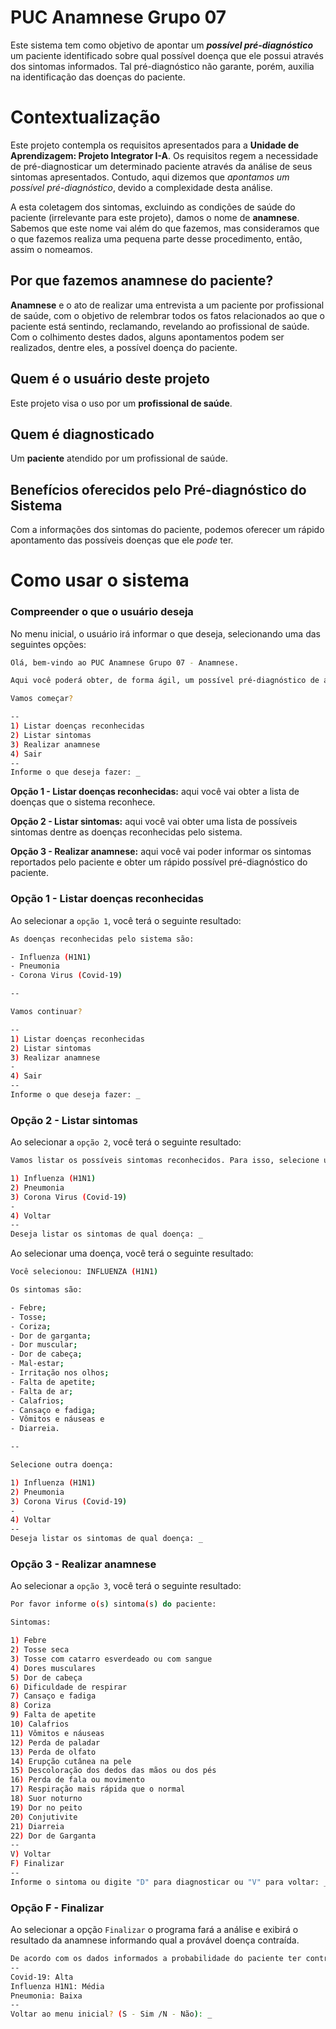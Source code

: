 # PUC Anamnese Grupo 07

Este sistema tem como objetivo de apontar um ***possível pré-diagnóstico*** um paciente identificado sobre qual possível doença que ele possui através dos sintomas informados. Tal pré-diagnóstico não garante, porém, auxilia na identificação das doenças do paciente.

# Contextualização

Este projeto contempla os requisitos apresentados para a **Unidade de Aprendizagem: Projeto Integrator I-A**. Os requisitos regem a necessidade de pré-diagnosticar um determinado paciente através da análise de seus sintomas apresentados. Contudo, aqui dizemos que *apontamos um possível pré-diagnóstico*, devido a complexidade desta análise.

A esta coletagem dos sintomas, excluindo as condições de saúde do paciente (irrelevante para este projeto), damos o nome de **anamnese**. Sabemos que este nome vai além do que fazemos, mas consideramos que o que fazemos realiza uma pequena parte desse procedimento, então, assim o nomeamos.

## Por que fazemos anamnese do paciente?

**Anamnese** e o ato de realizar uma entrevista a um paciente por profissional de saúde, com o objetivo de relembrar todos os fatos relacionados ao que o paciente está sentindo, reclamando, revelando ao profissional de saúde. Com o colhimento destes dados, alguns apontamentos podem ser realizados, dentre eles, a possível doença do paciente.

## Quem é o usuário deste projeto

Este projeto visa o uso por um **profissional de saúde**.

## Quem é diagnosticado

Um **paciente** atendido por um profissional de saúde.

## Benefícios oferecidos pelo Pré-diagnóstico do Sistema

Com a informações dos sintomas do paciente, podemos oferecer um rápido apontamento das possíveis doenças que ele *pode* ter.

# Como usar o sistema

### Compreender o que o usuário deseja

No menu inicial, o usuário irá informar o que deseja, selecionando uma das seguintes opções:

```bash
Olá, bem-vindo ao PUC Anamnese Grupo 07 - Anamnese.

Aqui você poderá obter, de forma ágil, um possível pré-diagnóstico de algum paciente sendo atendido.

Vamos começar?

--
1) Listar doenças reconhecidas
2) Listar sintomas
3) Realizar anamnese
4) Sair
--
Informe o que deseja fazer: _
```

**Opção 1 - Listar doenças reconhecidas:** aqui você vai obter a lista de doenças que o sistema reconhece.

**Opção 2 - Listar sintomas:** aqui você vai obter uma lista de possíveis sintomas dentre as doenças reconhecidas pelo sistema.

**Opção 3 - Realizar anamnese:** aqui você vai poder informar os sintomas reportados pelo paciente e obter um rápido possível pré-diagnóstico do paciente.

### Opção 1 - Listar doenças reconhecidas

Ao selecionar a `opção 1`, você terá o seguinte resultado:

```bash
As doenças reconhecidas pelo sistema são:

- Influenza (H1N1)
- Pneumonia
- Corona Virus (Covid-19)

--

Vamos continuar?

--
1) Listar doenças reconhecidas
2) Listar sintomas
3) Realizar anamnese
-
4) Sair
--
Informe o que deseja fazer: _
```

### Opção 2 - Listar sintomas

Ao selecionar a `opção 2`, você terá o seguinte resultado:

```bash
Vamos listar os possíveis sintomas reconhecidos. Para isso, selecione uma doença:

1) Influenza (H1N1)
2) Pneumonia
3) Corona Virus (Covid-19)
-
4) Voltar
--
Deseja listar os sintomas de qual doença: _
```

Ao selecionar uma doença, você terá o seguinte resultado:

```bash
Você selecionou: INFLUENZA (H1N1)

Os sintomas são:

- Febre;
- Tosse;
- Coriza;
- Dor de garganta;
- Dor muscular;
- Dor de cabeça;
- Mal-estar;
- Irritação nos olhos;
- Falta de apetite;
- Falta de ar;
- Calafrios;
- Cansaço e fadiga;
- Vômitos e náuseas e
- Diarreia.

--

Selecione outra doença:

1) Influenza (H1N1)
2) Pneumonia
3) Corona Virus (Covid-19)
-
4) Voltar
--
Deseja listar os sintomas de qual doença: _
```

### Opção 3 - Realizar anamnese

Ao selecionar a `opção 3`, você terá o seguinte resultado:

```bash
Por favor informe o(s) sintoma(s) do paciente:

Sintomas:

1) Febre
2) Tosse seca
3) Tosse com catarro esverdeado ou com sangue
4) Dores musculares
5) Dor de cabeça
6) Dificuldade de respirar
7) Cansaço e fadiga
8) Coriza
9) Falta de apetite
10) Calafrios
11) Vômitos e náuseas
12) Perda de paladar
13) Perda de olfato
14) Erupção cutânea na pele
15) Descoloração dos dedos das mãos ou dos pés
16) Perda de fala ou movimento
17) Respiração mais rápida que o normal
18) Suor noturno
19) Dor no peito
20) Conjutivite
21) Diarreia
22) Dor de Garganta
--
V) Voltar
F) Finalizar
--
Informe o sintoma ou digite "D" para diagnosticar ou "V" para voltar: _
```
### Opção F - Finalizar
Ao selecionar a opção `Finalizar` o programa fará a análise e exibirá o resultado da anamnese informando qual a provável doença contraída.

```bash
De acordo com os dados informados a probabilidade do paciente ter contraído as seguintes doenças é:
--
Covid-19: Alta
Influenza H1N1: Média
Pneumonia: Baixa
--
Voltar ao menu inicial? (S - Sim /N - Não): _
```